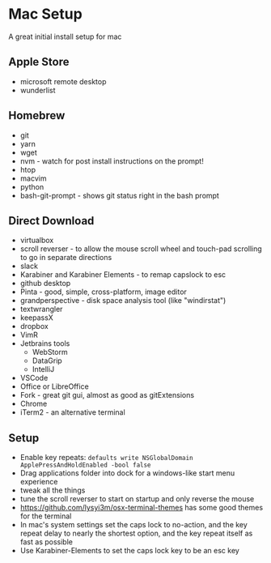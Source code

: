 # Mac Setup
A great initial install setup for mac

## Apple Store
* microsoft remote desktop
* wunderlist

## Homebrew
* git
* yarn
* wget 
* nvm - watch for post install instructions on the prompt!
* htop
* macvim
* python
* bash-git-prompt - shows git status right in the bash prompt

## Direct Download
* virtualbox
* scroll reverser - to allow the mouse scroll wheel and touch-pad scrolling to go in separate directions
* slack
* Karabiner and Karabiner Elements - to remap capslock to esc
* github desktop
* Pinta - good, simple, cross-platform, image editor
* grandperspective - disk space analysis tool (like "windirstat")
* textwrangler
* keepassX
* dropbox
* VimR
* Jetbrains tools
  * WebStorm
  * DataGrip
  * IntelliJ
* VSCode
* Office or LibreOffice
* Fork - great git gui, almost as good as gitExtensions
* Chrome
* iTerm2 - an alternative terminal 

## Setup
* Enable key repeats: `defaults write NSGlobalDomain ApplePressAndHoldEnabled -bool false`
* Drag applications folder into dock for a windows-like start menu experience
* tweak all the things
* tune the scroll reverser to start on startup and only reverse the mouse
* https://github.com/lysyi3m/osx-terminal-themes has some good themes for the terminal
* In mac's system settings set the caps lock to no-action, and the key repeat delay to nearly the shortest option, and the key repeat itself as fast as possible
* Use Karabiner-Elements to set the caps lock key to be an esc key

